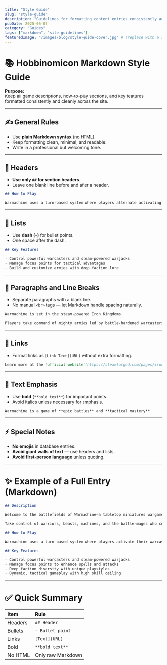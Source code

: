 ```yaml
---
title: "Style Guide"
slug: "style-guide"
description: "Guidelines for formatting content entries consistently across The Hobbinomicon."
pubDate: 2025-05-07
category: "Guides"
tags: ["markdown", "site guidelines"]
featuredImage: "/images/blog/style-guide-cover.jpg" # (replace with a real image URL)
---
```


# 📚 Hobbinomicon Markdown Style Guide

**Purpose:**  
Keep all game descriptions, how-to-play sections, and key features formatted consistently and cleanly across the site.

---

## ✍️ General Rules

- Use **plain Markdown syntax** (no HTML).
- Keep formatting clean, minimal, and readable.
- Write in a professional but welcoming tone.

---

## 🍿️ Headers

- **Use only `##` for section headers**.
- Leave one blank line before and after a header.

```markdown
## How to Play

Warmachine uses a turn-based system where players alternate activating units...
```

---

## 🔹 Lists

- Use **dash (`-`)** for bullet points.
- One space after the dash.

```markdown
## Key Features

- Control powerful warcasters and steam-powered warjacks
- Manage focus points for tactical advantages
- Build and customize armies with deep faction lore
```

---

## 📝 Paragraphs and Line Breaks

- Separate paragraphs with a blank line.
- No manual `<br>` tags — let Markdown handle spacing naturally.

```markdown
Warmachine is set in the steam-powered Iron Kingdoms.

Players take command of mighty armies led by battle-hardened warcasters.
```

---

## 🔗 Links

- Format links as `[Link Text](URL)` without extra formatting.

```markdown
Learn more at the [official website](https://steamforged.com/pages/iron-kingdoms-warmachine).
```

---

## 🎨 Text Emphasis

- Use **bold** (`**bold text**`) for important points.
- Avoid italics unless necessary for emphasis.

```markdown
Warmachine is a game of **epic battles** and **tactical mastery**.
```

---

## ⚡ Special Notes

- **No emojis** in database entries.
- **Avoid giant walls of text** — use headers and lists.
- **Avoid first-person language** unless quoting.

---

# ✨ Example of a Full Entry (Markdown)

```markdown
## Description

Welcome to the battlefields of Warmachine—a tabletop miniatures wargame set in the fantasy world of the Iron Kingdoms.

Take control of warriors, beasts, machines, and the battle-mages who command them all.

## How to Play

Warmachine uses a turn-based system where players activate their warcasters and units. Each side alternates taking full turns until victory conditions are met. Strategy, positioning, and resource management are critical to success.

## Key Features

- Control powerful warcasters and steam-powered warjacks
- Manage focus points to enhance spells and attacks
- Deep faction diversity with unique playstyles
- Dynamic, tactical gameplay with high skill ceiling
```

---

# ✅ Quick Summary

| Item | Rule |
|:-----|:-----|
| Headers | `## Header` |
| Bullets | `- Bullet point` |
| Links | `[Text](URL)` |
| Bold | `**bold text**` |
| No HTML | Only raw Markdown |
